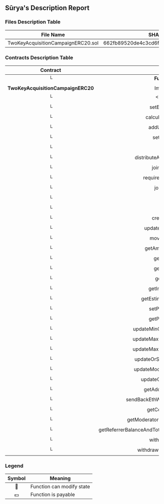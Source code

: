## Sūrya's Description Report

### Files Description Table


|  File Name  |  SHA-1 Hash  |
|-------------|--------------|
| TwoKeyAcquisitionCampaignERC20.sol | 662fb89520de4c3cd6f6f9876e81311863b36890 |


### Contracts Description Table


|  Contract  |         Type        |       Bases      |                  |                 |
|:----------:|:-------------------:|:----------------:|:----------------:|:---------------:|
|     └      |  **Function Name**  |  **Visibility**  |  **Mutability**  |  **Modifiers**  |
||||||
| **TwoKeyAcquisitionCampaignERC20** | Implementation | TwoKeyCampaignARC |||
| └ | \<Constructor\> | Public ❗️ | 🛑  | TwoKeyCampaignARC |
| └ | setERC20Attributes | Internal 🔒 | 🛑  | |
| └ | calculateModeratorFee | Internal 🔒 |   | |
| └ | addUnitsToInventory | Public ❗️ | 🛑  | |
| └ | setPublicLinkKey | Public ❗️ | 🛑  | |
| └ | setCut | Public ❗️ | 🛑  | |
| └ | distributeArcsBasedOnSignature | Public ❗️ | 🛑  | |
| └ | joinAndShareARC | Public ❗️ | 🛑  | |
| └ | requirementForMsgValue | Internal 🔒 | 🛑  | |
| └ | joinAndConvert | Public ❗️ |  💵 | |
| └ | convert | Public ❗️ |  💵 | |
| └ | \<Fallback\> | External ❗️ |  💵 | |
| └ | createConversion | Internal 🔒 | 🛑  | |
| └ | updateRefchainRewards | Public ❗️ | 🛑  | onlyTwoKeyConversionHandler |
| └ | moveFungibleAsset | Public ❗️ | 🛑  | onlyTwoKeyConversionHandler |
| └ | getAmountAddressSent | Public ❗️ |   | |
| └ | getConstantInfo | Public ❗️ |   | |
| └ | getReferrerCuts | Public ❗️ |   | |
| └ | getReferrerCut | Public ❗️ |   | |
| └ | getInventoryBalance | Internal 🔒 |   | |
| └ | getEstimatedTokenAmount | Public ❗️ |   | |
| └ | setPrivateMetaHash | Public ❗️ | 🛑  | onlyContractor |
| └ | getPrivateMetaHash | Public ❗️ |   | onlyContractor |
| └ | updateMinContributionETHOrUSD | Public ❗️ | 🛑  | onlyContractor |
| └ | updateMaxContributionETHorUSD | Public ❗️ | 🛑  | onlyContractor |
| └ | updateMaxReferralRewardPercent | Public ❗️ | 🛑  | onlyContractor |
| └ | updateOrSetIpfsHashPublicMeta | Public ❗️ | 🛑  | onlyContractor |
| └ | updateModeratorBalanceETHWei | Public ❗️ | 🛑  | onlyTwoKeyConversionHandler |
| └ | updateContractorProceeds | Public ❗️ | 🛑  | onlyTwoKeyConversionHandler |
| └ | getAddressJoinedStatus | Public ❗️ |   | |
| └ | sendBackEthWhenConversionCancelled | Public ❗️ | 🛑  | onlyTwoKeyConversionHandler |
| └ | getContractorBalance | Public ❗️ |   | onlyContractor |
| └ | getModeratorBalanceAndTotalEarnings | Public ❗️ |   | onlyContractorOrModerator |
| └ | getReferrerBalanceAndTotalEarningsAndNumberOfConversions | Public ❗️ |   | |
| └ | withdrawContractor | Public ❗️ | 🛑  | onlyContractor |
| └ | withdrawModeratorOrReferrer | Public ❗️ | 🛑  | |


### Legend

|  Symbol  |  Meaning  |
|:--------:|-----------|
|    🛑    | Function can modify state |
|    💵    | Function is payable |
